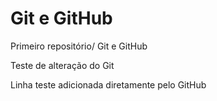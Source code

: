 # Git e GitHub
 Primeiro repositório/ Git e GitHub

Teste de alteração do Git

Linha teste adicionada diretamente pelo GitHub
